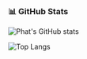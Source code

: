 ### 📊 GitHub Stats
![Phat's GitHub stats](https://github-readme-stats.vercel.app/api?username=tamioEcoligo&hide=stars&show_icons=true&theme=highcontrast)

![Top Langs](https://github-readme-stats.vercel.app/api/top-langs/?username=tamioEcoligo&layout=compact&theme=highcontrast)
